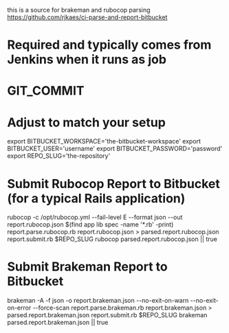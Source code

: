 this is a source for brakeman and rubocop parsing
https://github.com/rjkaes/ci-parse-and-report-bitbucket

# Required and typically comes from Jenkins when it runs as job
#   GIT_COMMIT

# Adjust to match your setup
export BITBUCKET_WORKSPACE='the-bitbucket-workspace'
export BITBUCKET_USER='username'
export BITBUCKET_PASSWORD='password'
export REPO_SLUG='the-repository'

# Submit Rubocop Report to Bitbucket (for a typical Rails application)
rubocop -c /opt/rubocop.yml --fail-level E --format json --out report.rubocop.json $(find app lib spec -name '*.rb' -print)
report.parse.rubocop.rb report.rubocop.json > parsed.report.rubocop.json
report.submit.rb $REPO_SLUG rubocop parsed.report.rubocop.json || true

# Submit Brakeman Report to Bitbucket
brakeman -A -f json -o report.brakeman.json --no-exit-on-warn --no-exit-on-error --force-scan
report.parse.brakeman.rb report.brakeman.json > parsed.report.brakeman.json
report.submit.rb $REPO_SLUG brakeman parsed.report.brakeman.json || true